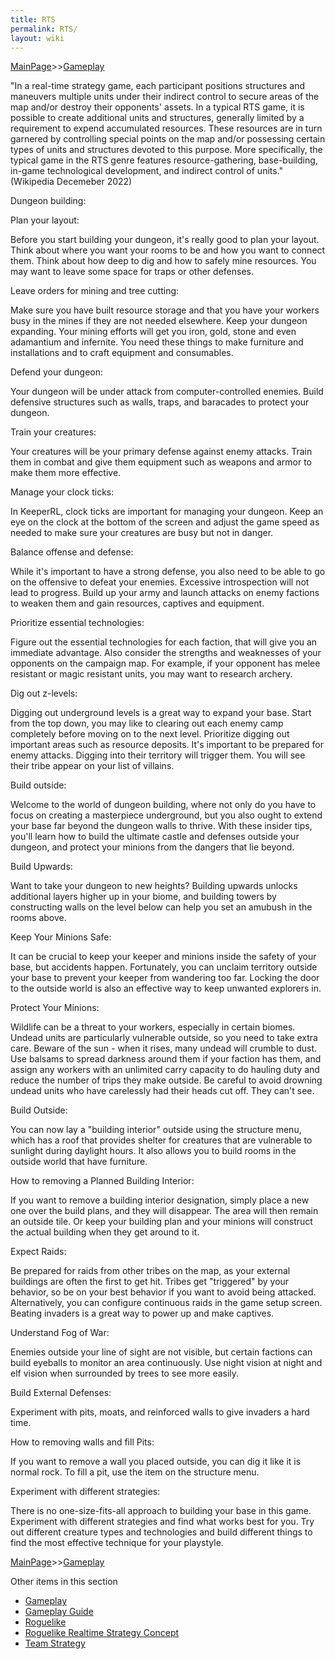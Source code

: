 ```yaml
---
title: RTS
permalink: RTS/
layout: wiki
---
```


[MainPage](/keeperrl_wiki/ "wikilink")>>[Gameplay](/keeperrl_wiki/Gameplay "wikilink")

"In a real-time strategy game, each participant positions structures and maneuvers multiple units under their indirect control to secure areas of the map and/or destroy their opponents' assets. In a typical RTS game, it is possible to create additional units and structures, generally limited by a requirement to expend accumulated resources. These resources are in turn garnered by controlling special points on the map and/or possessing certain types of units and structures devoted to this purpose. More specifically, the typical game in the RTS genre features resource-gathering, base-building, in-game technological development, and indirect control of units." (Wikipedia Decemeber 2022)


Dungeon building:


Plan your layout:

Before you start building your dungeon, it's really good to plan your layout. Think about where you want your rooms to be and how you want to connect them. Think about how deep to dig and how to safely mine resources. You may want to leave some space for traps or other defenses.


Leave orders for mining and tree cutting:

Make sure you have built resource storage and that you have your workers busy in the mines if they are not needed elsewhere. Keep your dungeon expanding. Your mining efforts will get you iron, gold, stone and even adamantium and infernite. You need these things to make furniture and installations and to craft equipment and consumables.


Defend your dungeon:

Your dungeon will be under attack from computer-controlled enemies. Build defensive structures such as walls, traps, and baracades to protect your dungeon.


Train your creatures:

Your creatures will be your primary defense against enemy attacks. Train them in combat and give them equipment such as weapons and armor to make them more effective.


Manage your clock ticks:

In KeeperRL, clock ticks are important for managing your dungeon. Keep an eye on the clock at the bottom of the screen and adjust the game speed as needed to make sure your creatures are busy but not in danger.


Balance offense and defense:

While it's important to have a strong defense, you also need to be able to go on the offensive to defeat your enemies. Excessive introspection will not lead to progress. Build up your army and launch attacks on enemy factions to weaken them and gain resources, captives and equipment.


Prioritize essential technologies:

Figure out the essential technologies for each faction, that will give you an immediate advantage. Also consider the strengths and weaknesses of your opponents on the campaign map. For example, if your opponent has melee resistant or magic resistant units, you may want to research archery.


Dig out z-levels:

Digging out underground levels is a great way to expand your base. Start from the top down, you may like to clearing out each enemy camp completely before moving on to the next level. Prioritize digging out important areas such as resource deposits. It's important to be prepared for enemy attacks. Digging into their territory will trigger them. You will see their tribe appear on your list of villains.


Build outside:

Welcome to the world of dungeon building, where not only do you have to focus on creating a masterpiece underground, but you also ought to extend your base far beyond the dungeon walls to thrive. With these insider tips, you'll learn how to build the ultimate castle and defenses outside your dungeon, and protect your minions from the dangers that lie beyond.


Build Upwards:

Want to take your dungeon to new heights? Building upwards unlocks additional layers higher up in your biome, and building towers by constructing walls on the level below can help you set an amubush in the rooms above.


Keep Your Minions Safe:

It can be crucial to keep your keeper and minions inside the safety of your base, but accidents happen. Fortunately, you can unclaim territory outside your base to prevent your keeper from wandering too far. Locking the door to the outside world is also an effective way to keep unwanted explorers in.


Protect Your Minions:

Wildlife can be a threat to your workers, especially in certain biomes. Undead units are particularly vulnerable outside, so you need to take extra care. Beware of the sun - when it rises, many undead will crumble to dust. Use balsams to spread darkness around them if your faction has them, and assign any workers with an unlimited carry capacity to do hauling duty and reduce the number of trips they make outside. Be careful to avoid drowning undead units who have carelessly had their heads cut off. They can't see.


Build Outside:

You can now lay a "building interior" outside using the structure menu, which has a roof that provides shelter for creatures that are vulnerable to sunlight during daylight hours. It also allows you to build rooms in the outside world that have furniture.


How to removing a Planned Building Interior:

If you want to remove a building interior designation, simply place a new one over the build plans, and they will disappear. The area will then remain an outside tile. Or keep your building plan and your minions will construct the actual building when they get around to it.


Expect Raids:

Be prepared for raids from other tribes on the map, as your external buildings are often the first to get hit. Tribes get "triggered" by your behavior, so be on your best behavior if you want to avoid being attacked. Alternatively, you can configure continuous raids in the game setup screen. Beating invaders is a great way to power up and make captives.


Understand Fog of War:

Enemies outside your line of sight are not visible, but certain factions can build eyeballs to monitor an area continuously. Use night vision at night and elf vision when surrounded by trees to see more easily.


Build External Defenses:

Experiment with pits, moats, and reinforced walls to give invaders a hard time.


How to removing walls and fill Pits:

If you want to remove a wall you placed outside, you can dig it like it is normal rock. To fill a pit, use the item on the structure menu.


Experiment with different strategies:

There is no one-size-fits-all approach to building your base in this game. Experiment with different strategies and find what works best for you. Try out different creature types and technologies and build different things to find the most effective technique for your playstyle.


[MainPage](/keeperrl_wiki/ "wikilink")>>[Gameplay](/keeperrl_wiki/Gameplay "wikilink")

Other items in this section
-    [Gameplay](/keeperrl_wiki/Gameplay "wikilink")
-    [Gameplay Guide](/keeperrl_wiki/Gameplay_Guide "wikilink")
-    [Roguelike](/keeperrl_wiki/Roguelike "wikilink")
-    [Roguelike Realtime Strategy Concept](/keeperrl_wiki/Roguelike_Realtime_Strategy_Concept "wikilink")
-    [Team Strategy](/keeperrl_wiki/Team_Strategy "wikilink")
